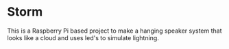 # Storm
This is a Raspberry Pi based project to make a hanging speaker system that looks like a cloud and uses led's to simulate lightning.
